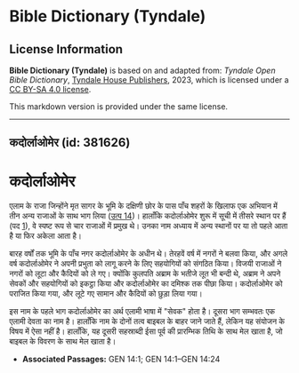 # Bible Dictionary (Tyndale)

## License Information

**Bible Dictionary (Tyndale)** is based on and adapted from: _Tyndale Open Bible Dictionary_, [Tyndale House Publishers](https://tyndaleopenresources.com/), 2023, which is licensed under a [CC BY-SA 4.0 license](https://creativecommons.org/licenses/by-sa/4.0/legalcode.en).

This markdown version is provided under the same license.



--------------------------------

## कदोर्लाओमेर (id: 381626)

कदोर्लाओमेर
===========

एलाम के राजा जिन्होंने मृत सागर के भूमि के दक्षिणी छोर के पास पाँच शहरों के खिलाफ एक अभियान में तीन अन्य राजाओं के साथ भाग लिया ([उत्प 14](https://ref.ly/Gen14:1-Gen14:24))। हालाँकि कदोर्लाओमेर शुरू में सूची में तीसरे स्थान पर हैं (पद [1](https://ref.ly/Gen14:1)), वे स्पष्ट रूप से चार राजाओं में प्रमुख थे। उनका नाम अध्याय में अन्य स्थानों पर या तो पहले आता है या फिर अकेला आता है।

बारह वर्षों तक भूमि के पाँच नगर कदोर्लाओमेर के अधीन थे। तेरहवें वर्ष में नगरों ने बलवा किया, और अगले वर्ष कदोर्लाओमेर ने अपनी प्रभुता को लागू करने के लिए सहयोगियों को संगठित किया। विजयी राजाओं ने नगरों को लूटा और कैदियों को ले गए। क्योंकि कुलपति अब्राम के भतीजे लूत भी बन्दी थे, अब्राम ने अपने सेवकों और सहयोगियों को इकट्ठा किया और कदोर्लाओमेर का दमिश्क तक पीछा किया। कदोर्लाओमेर को पराजित किया गया, और लूटे गए सामान और कैदियों को छुड़ा लिया गया।

इस नाम के पहले भाग कदोर्लाओमेर का अर्थ एलामी भाषा में "सेवक" होता है। दूसरा भाग सम्भवतः एक एलामी देवता का नाम है। हालाँकि नाम के दोनों तत्व बाइबल के बाहर जाने जाते हैं, लेकिन यह संयोजन के विषय में ऐसा नहीं है। हालाँकि, यह दूसरी सहस्राब्दी ईसा पूर्व की प्रारम्भिक तिथि के साथ मेल खाता है, जो बाइबल के विवरण के साथ मेल खाता है।

* **Associated Passages:** GEN 14:1; GEN 14:1–GEN 14:24

